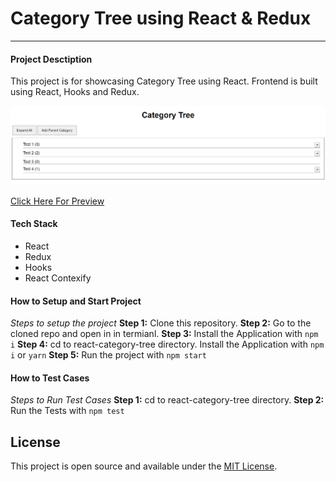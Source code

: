 # Category Tree using React & Redux
---
####  Project Desctiption
This project is for showcasing Category Tree using React. 
Frontend is built using React, Hooks and Redux.

![example-site](https://raw.githubusercontent.com/superneutrino8/react-category-tree/main/home-page.jpg)

[Click Here For Preview](https://react-category-tree.netlify.app/)

#### Tech Stack
- React
- Redux
- Hooks
- React Contexify

#### How to Setup and Start Project

_Steps to setup the project_
**Step 1:** Clone this repository.
**Step 2:** Go to the cloned repo and open in in termianl.
**Step 3:** Install the Application with `npm i`
**Step 4:** cd to react-category-tree directory. Install the Application with `npm i` or `yarn`
**Step 5:** Run the project with `npm start`

#### How to Test Cases
_Steps to Run Test Cases_
**Step 1:** cd to react-category-tree directory.
**Step 2:** Run the Tests with `npm test`


## License

This project is open source and available under the [MIT License](LICENSE.md).
